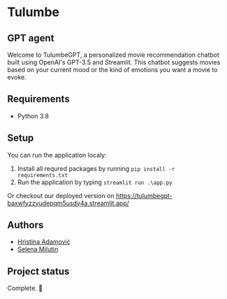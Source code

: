 # Tulumbe


## GPT agent
Welcome to TulumbeGPT, a personalized movie recommendation chatbot built using OpenAI's GPT-3.5 and Streamlit. This chatbot suggests movies based on your current mood or the kind of emotions you want a movie to evoke.

## Requirements
* Python 3.8

## Setup

You can run the application localy:
1. Install all requred packages by running `pip install -r requirements.txt` 
2. Run the application by typing `streamlit run .\app.py`

Or checkout our deployed version on https://tulumbegpt-baxwfyzzyudepqm5usdy4a.streamlit.app/


## Authors
* [Hristina Adamović](https://github.com/hristinaina)
* [Selena Milutin](https://github.com/SelenaMilutin)


## Project status
Complete. 🎉
